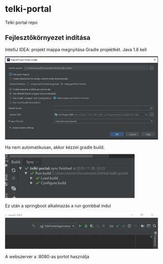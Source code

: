 # telki-portal
Telki portal repo

## Fejlesztőkörnyezet indítása
IntelliJ IDEA: projekt mappa megnyitása Gradle projektkét. 
Java 1.8 kell

![import](res/1.JPG?raw=true "Import")

Ha nem automatikusan, akkor kézzel gradle build.

![build](res/2.JPG?raw=true "Build")

Ez után a springboot alkalmazás a run gombbal indul

![run](res/3.JPG?raw=true "Run")

A webszerver a :8080-as portot használja